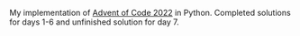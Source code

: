 My implementation of [Advent of Code 2022](https://adventofcode.com/2022) in Python.
Completed solutions for days 1-6 and unfinished solution for day 7.